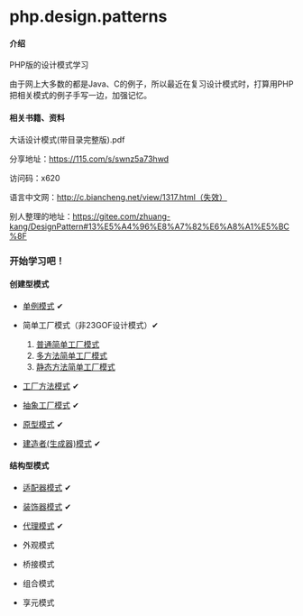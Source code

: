 # php.design.patterns

#### 介绍
PHP版的设计模式学习

由于网上大多数的都是Java、C的例子，所以最近在复习设计模式时，打算用PHP把相关模式的例子手写一边，加强记忆。

#### 相关书籍、资料
大话设计模式(带目录完整版).pdf

分享地址：https://115.com/s/swnz5a73hwd

访问码：x620

语言中文网：http://c.biancheng.net/view/1317.html（失效）

别人整理的地址：https://gitee.com/zhuang-kang/DesignPattern#13%E5%A4%96%E8%A7%82%E6%A8%A1%E5%BC%8F

### 开始学习吧！

#### 创建型模式

* [单例模式](SingletonPattern/Singleton.php) ✔

  
* 简单工厂模式（非23GOF设计模式）✔
    1. [普通简单工厂模式](FactoryPattern/SimpleFactoryPattern/SimpleRestaurantFactory.php)
    2. [多方法简单工厂模式](FactoryPattern/SimpleFactoryPattern/MethodsRestaurantFactory.php)
    3. [静态方法简单工厂模式](FactoryPattern/SimpleFactoryPattern/StaticRestaurantFactory.php)
    

* [工厂方法模式](FactoryPattern/FactoryMethodPattern/FactoryMethod.php) ✔
  

* [抽象工厂模式](FactoryPattern/AbstractFactortPattern/AbstractFactory.php) ✔
  

* [原型模式](PrototypePattern/Resume.php) ✔
  

* [建造者(生成器)模式](BuilderPattern/Hamburger.php) ✔

#### 结构型模式

* [适配器模式](AdapterPattern/Adapter.php) ✔

* [装饰器模式](DecoratorPattern/Decorator.php) ✔

* [代理模式](ProxyPattern/Proxy.php) ✔

* 外观模式

* 桥接模式

* 组合模式

* 享元模式
